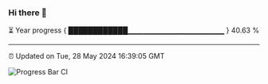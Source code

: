### Hi there 👋

⏳ Year progress { ████████████▁▁▁▁▁▁▁▁▁▁▁▁▁▁▁▁▁▁ } 40.63 %

---

⏰ Updated on Tue, 28 May 2024 16:39:05 GMT

![Progress Bar CI](https://github.com/IshwaranRudhara/GIT-ACTION/workflows/Progress%20Bar%20CI/badge.svg)
